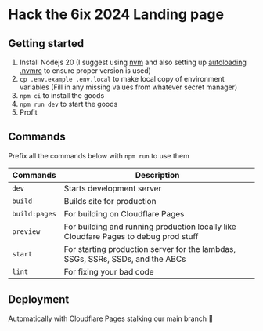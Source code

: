 # Hack the 6ix 2024 Landing page

## Getting started

1. Install Nodejs 20 (I suggest using [nvm](https://github.com/nvm-sh/nvm) and also setting up [autoloading .nvmrc](https://github.com/nvm-sh/nvm) to ensure proper version is used)
2. `cp .env.example .env.local` to make local copy of environment variables (Fill in any missing values from whatever secret manager)
3. `npm ci` to install the goods
4. `npm run dev` to start the goods
5. Profit

## Commands

Prefix all the commands below with `npm run` to use them

| Commands      | Description                                                                          |
| ------------- | ------------------------------------------------------------------------------------ |
| `dev`         | Starts development server                                                            |
| `build`       | Builds site for production                                                           |
| `build:pages` | For building on Cloudflare Pages                                                     |
| `preview`     | For building and running production locally like Cloudfare Pages to debug prod stuff |
| `start`       | For starting production server for the lambdas, SSGs, SSRs, SSDs, and the ABCs       |
| `lint`        | For fixing your bad code                                                             |

## Deployment

Automatically with Cloudflare Pages stalking our main branch 👀
